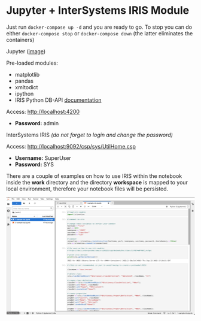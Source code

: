 # Jupyter + InterSystems IRIS Module

Just run `docker-compose up -d` and you are ready to go. To stop you can do either `docker-compose stop` or `docker-compose down` (the latter eliminates the containers)

Jupyter ([image](https://github.com/OneLastTry/jupyter-iris-image))

Pre-loaded modules:

- matplotlib
- pandas
- xmltodict
- ipython
- IRIS Python DB-API [documentation](https://docs.intersystems.com/iris20222/csp/docbook/Doc.View.cls?KEY=BTPI_pyapi)

Access: [http://localhost:4200](http://localhost:4200)
- **Password:** admin

InterSystems IRIS _(do not forget to login and change the password)_

Access: [http://localhost:9092/csp/sys/UtilHome.csp](http://localhost:9092/csp/sys/UtilHome.csp)

- **Username:** SuperUser
- **Password:** SYS

There are a couple of examples on how to use IRIS within the notebook inside the **work** directory and the directory **workspace** is mapped to your local environment, therefore your notebook files will be persisted.

![login](misc/work.png)

